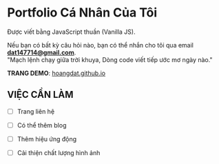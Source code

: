 # Portfolio Cá Nhân Của Tôi #
Được viết bằng JavaScript thuần (Vanilla JS).

Nếu bạn có bất kỳ câu hỏi nào, bạn có thể nhắn cho tôi qua email **dat147714@gmail.com**.  
"Mạch lệnh chạy giữa trời khuya, Dòng code viết tiếp ước mơ ngày nào."

**TRANG DEMO**: [hoangdat.github.io](https://github.com/HoangPhungThanhDat) 

## VIỆC CẦN LÀM ##
- [ ] Trang liên hệ
- [ ] Có thể thêm blog
- [ ] Thêm hiệu ứng động
- [ ] Cải thiện chất lượng hình ảnh

